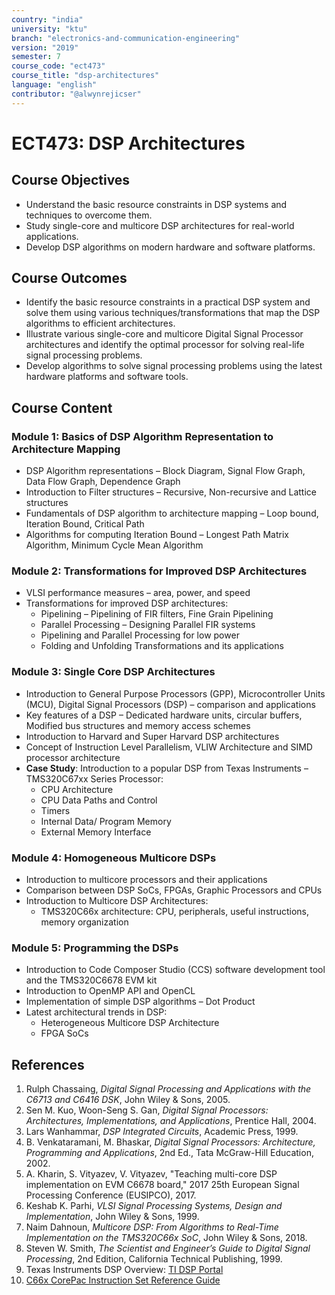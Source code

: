 ```yaml
---
country: "india"
university: "ktu"
branch: "electronics-and-communication-engineering"
version: "2019"
semester: 7
course_code: "ect473"
course_title: "dsp-architectures"
language: "english"
contributor: "@alwynrejicser"
---
```


# ECT473: DSP Architectures

## Course Objectives

- Understand the basic resource constraints in DSP systems and techniques to overcome them.
- Study single-core and multicore DSP architectures for real-world applications.
- Develop DSP algorithms on modern hardware and software platforms.

## Course Outcomes

- Identify the basic resource constraints in a practical DSP system and solve them using various techniques/transformations that map the DSP algorithms to efficient architectures.
- Illustrate various single-core and multicore Digital Signal Processor architectures and identify the optimal processor for solving real-life signal processing problems.
- Develop algorithms to solve signal processing problems using the latest hardware platforms and software tools.

## Course Content

### Module 1: Basics of DSP Algorithm Representation to Architecture Mapping

- DSP Algorithm representations – Block Diagram, Signal Flow Graph, Data Flow Graph, Dependence Graph
- Introduction to Filter structures – Recursive, Non-recursive and Lattice structures
- Fundamentals of DSP algorithm to architecture mapping – Loop bound, Iteration Bound, Critical Path
- Algorithms for computing Iteration Bound – Longest Path Matrix Algorithm, Minimum Cycle Mean Algorithm

### Module 2: Transformations for Improved DSP Architectures

- VLSI performance measures – area, power, and speed
- Transformations for improved DSP architectures:
  - Pipelining – Pipelining of FIR filters, Fine Grain Pipelining
  - Parallel Processing – Designing Parallel FIR systems
  - Pipelining and Parallel Processing for low power
  - Folding and Unfolding Transformations and its applications

### Module 3: Single Core DSP Architectures

- Introduction to General Purpose Processors (GPP), Microcontroller Units (MCU), Digital Signal Processors (DSP) – comparison and applications
- Key features of a DSP – Dedicated hardware units, circular buffers, Modified bus structures and memory access schemes
- Introduction to Harvard and Super Harvard DSP architectures
- Concept of Instruction Level Parallelism, VLIW Architecture and SIMD processor architecture
- **Case Study**: Introduction to a popular DSP from Texas Instruments – TMS320C67xx Series Processor:
  - CPU Architecture
  - CPU Data Paths and Control
  - Timers
  - Internal Data/ Program Memory
  - External Memory Interface

### Module 4: Homogeneous Multicore DSPs

- Introduction to multicore processors and their applications
- Comparison between DSP SoCs, FPGAs, Graphic Processors and CPUs
- Introduction to Multicore DSP Architectures:
  - TMS320C66x architecture: CPU, peripherals, useful instructions, memory organization

### Module 5: Programming the DSPs

- Introduction to Code Composer Studio (CCS) software development tool and the TMS320C6678 EVM kit
- Introduction to OpenMP API and OpenCL
- Implementation of simple DSP algorithms – Dot Product
- Latest architectural trends in DSP:
  - Heterogeneous Multicore DSP Architecture
  - FPGA SoCs

## References

1. Rulph Chassaing, *Digital Signal Processing and Applications with the C6713 and C6416 DSK*, John Wiley & Sons, 2005.
2. Sen M. Kuo, Woon-Seng S. Gan, *Digital Signal Processors: Architectures, Implementations, and Applications*, Prentice Hall, 2004.
3. Lars Wanhammar, *DSP Integrated Circuits*, Academic Press, 1999.
4. B. Venkataramani, M. Bhaskar, *Digital Signal Processors: Architecture, Programming and Applications*, 2nd Ed., Tata McGraw-Hill Education, 2002.
5. A. Kharin, S. Vityazev, V. Vityazev, "Teaching multi-core DSP implementation on EVM C6678 board," 2017 25th European Signal Processing Conference (EUSIPCO), 2017.
6. Keshab K. Parhi, *VLSI Signal Processing Systems, Design and Implementation*, John Wiley & Sons, 1999.
7. Naim Dahnoun, *Multicore DSP: From Algorithms to Real-Time Implementation on the TMS320C66x SoC*, John Wiley & Sons, 2018.
8. Steven W. Smith, *The Scientist and Engineer’s Guide to Digital Signal Processing*, 2nd Edition, California Technical Publishing, 1999.
9. Texas Instruments DSP Overview: [TI DSP Portal](https://www.ti.com/processors/digital-signal-processors/overview.html)
10. [C66x CorePac Instruction Set Reference Guide](https://training.ti.com/system/files/docs/c66x-corepac-instruction-set-reference-guide.pdf)

